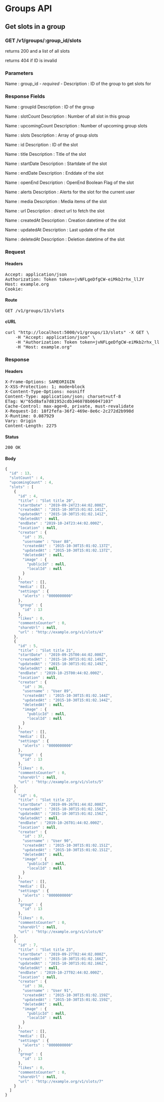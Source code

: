 # Groups API

## Get slots in a group

### GET /v1/groups/:group_id/slots

returns 200 and a list of all slots

returns 404 if ID is invalid

### Parameters

Name : group_id *- required -*
Description : ID of the group to get slots for


### Response Fields

Name : groupId
Description : ID of the group

Name : slotCount
Description : Number of all slot in this group

Name : upcomingCount
Description : Number of upcoming group slots

Name : slots
Description : Array of group slots

Name : id
Description : ID of the slot

Name : title
Description : Title of the slot

Name : startDate
Description : Startdate of the slot

Name : endDate
Description : Enddate of the slot

Name : openEnd
Description : OpenEnd Boolean Flag of the slot

Name : alerts
Description : Alerts for the slot for the current user

Name : media
Description : Media items of the slot

Name : url
Description : direct url to fetch the slot

Name : createdAt
Description : Creation datetime of the slot

Name : updatedAt
Description : Last update of the slot

Name : deletedAt
Description : Deletion datetime of the slot

### Request

#### Headers

<pre>Accept: application/json
Authorization: Token token=jvNFLgeDfgCW-eiMkb2rhx_llJY
Host: example.org
Cookie: </pre>

#### Route

<pre>GET /v1/groups/13/slots</pre>

#### cURL

<pre class="request">curl &quot;http://localhost:5000/v1/groups/13/slots&quot; -X GET \
	-H &quot;Accept: application/json&quot; \
	-H &quot;Authorization: Token token=jvNFLgeDfgCW-eiMkb2rhx_llJY&quot; \
	-H &quot;Host: example.org&quot;</pre>

### Response

#### Headers

<pre>X-Frame-Options: SAMEORIGIN
X-XSS-Protection: 1; mode=block
X-Content-Type-Options: nosniff
Content-Type: application/json; charset=utf-8
ETag: W/&quot;65d8afa7d81952cdb346078b06047103&quot;
Cache-Control: max-age=0, private, must-revalidate
X-Request-Id: 18f2fefa-36f2-469e-8e6c-2c272d2b998d
X-Runtime: 0.087929
Vary: Origin
Content-Length: 2275</pre>

#### Status

<pre>200 OK</pre>

#### Body

```javascript
{
  "id" : 13,
  "slotCount" : 4,
  "upcomingCount" : 4,
  "slots" : [
    {
      "id" : 4,
      "title" : "Slot title 20",
      "startDate" : "2019-09-24T23:44:02.000Z",
      "createdAt" : "2015-10-30T15:01:02.141Z",
      "updatedAt" : "2015-10-30T15:01:02.141Z",
      "deletedAt" : null,
      "endDate" : "2019-10-24T23:44:02.000Z",
      "location" : null,
      "creator" : {
        "id" : 35,
        "username" : "User 88",
        "createdAt" : "2015-10-30T15:01:02.137Z",
        "updatedAt" : "2015-10-30T15:01:02.137Z",
        "deletedAt" : null,
        "image" : {
          "publicId" : null,
          "localId" : null
        }
      },
      "notes" : [],
      "media" : [],
      "settings" : {
        "alerts" : "0000000000"
      },
      "group" : {
        "id" : 13
      },
      "likes" : 0,
      "commentsCounter" : 0,
      "shareUrl" : null,
      "url" : "http://example.org/v1/slots/4"
    },
    {
      "id" : 5,
      "title" : "Slot title 21",
      "startDate" : "2019-09-25T00:44:02.000Z",
      "createdAt" : "2015-10-30T15:01:02.149Z",
      "updatedAt" : "2015-10-30T15:01:02.149Z",
      "deletedAt" : null,
      "endDate" : "2019-10-25T00:44:02.000Z",
      "location" : null,
      "creator" : {
        "id" : 36,
        "username" : "User 89",
        "createdAt" : "2015-10-30T15:01:02.144Z",
        "updatedAt" : "2015-10-30T15:01:02.144Z",
        "deletedAt" : null,
        "image" : {
          "publicId" : null,
          "localId" : null
        }
      },
      "notes" : [],
      "media" : [],
      "settings" : {
        "alerts" : "0000000000"
      },
      "group" : {
        "id" : 13
      },
      "likes" : 0,
      "commentsCounter" : 0,
      "shareUrl" : null,
      "url" : "http://example.org/v1/slots/5"
    },
    {
      "id" : 6,
      "title" : "Slot title 22",
      "startDate" : "2019-09-26T01:44:02.000Z",
      "createdAt" : "2015-10-30T15:01:02.156Z",
      "updatedAt" : "2015-10-30T15:01:02.156Z",
      "deletedAt" : null,
      "endDate" : "2019-10-26T01:44:02.000Z",
      "location" : null,
      "creator" : {
        "id" : 37,
        "username" : "User 90",
        "createdAt" : "2015-10-30T15:01:02.151Z",
        "updatedAt" : "2015-10-30T15:01:02.151Z",
        "deletedAt" : null,
        "image" : {
          "publicId" : null,
          "localId" : null
        }
      },
      "notes" : [],
      "media" : [],
      "settings" : {
        "alerts" : "0000000000"
      },
      "group" : {
        "id" : 13
      },
      "likes" : 0,
      "commentsCounter" : 0,
      "shareUrl" : null,
      "url" : "http://example.org/v1/slots/6"
    },
    {
      "id" : 7,
      "title" : "Slot title 23",
      "startDate" : "2019-09-27T02:44:02.000Z",
      "createdAt" : "2015-10-30T15:01:02.166Z",
      "updatedAt" : "2015-10-30T15:01:02.166Z",
      "deletedAt" : null,
      "endDate" : "2019-10-27T02:44:02.000Z",
      "location" : null,
      "creator" : {
        "id" : 38,
        "username" : "User 91",
        "createdAt" : "2015-10-30T15:01:02.159Z",
        "updatedAt" : "2015-10-30T15:01:02.159Z",
        "deletedAt" : null,
        "image" : {
          "publicId" : null,
          "localId" : null
        }
      },
      "notes" : [],
      "media" : [],
      "settings" : {
        "alerts" : "0000000000"
      },
      "group" : {
        "id" : 13
      },
      "likes" : 0,
      "commentsCounter" : 0,
      "shareUrl" : null,
      "url" : "http://example.org/v1/slots/7"
    }
  ]
}
```
